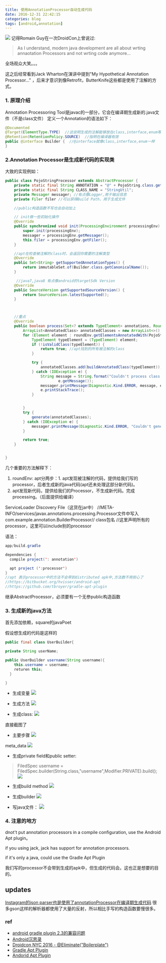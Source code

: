 ```yaml
---
title: 使用AnnotationProcessor自动生成代码
date: 2016-12-31 22:42:15
categories: blog
tags: [android,annotation]
---
```



![](http://odzl05jxx.bkt.clouddn.com/apt_01.JPG?imageView2/2/w/500)
记得Romain Guy在一次DroidCon上曾说过:

> As I understand, modern java development are all about wrting annaotation Processors and not wrting code anymore...

全场观众大笑。。。

这之后经常看到Jack Wharton在演讲中提到"My Hypothetical Annotation Processor..." ，后来才意识到像Retrofit，ButterKnife这些都是使用了注解的方式。
 <!--more-->



### 1. 原理介绍
Annotation Processoring Tool是javac的一部分，它会在编译期生成新的.java文件（不是class文件）
定义一个Annotation的语法如下：
```java
@Documented
@Target(ElementType.TYPE)  //这说明生成的注解能够放在class,interface,enum等类型上。不能放在method上
@Retention(RetentionPolicy.SOURCE)  //指明在编译器有效
public @interface Builder {  //@interface就像class,interface,enum一样
}
```

### 2.Annotation Processor是生成新代码的实现类
大致的实现例如：
```java
public class PojoStringProcessor extends AbstractProcessor {
    private static final String ANNOTATION = "@" + PojoString.class.getSimpleName();
    private static final String CLASS_NAME = "StringUtil";
    private Messager messager; //有点像Logger,用于输出信息
    private Filer filer //可以获得Build Path，用于生成文件

    //public构造函数不写也会自动加上

    // init做一些初始化操作
    @Override
    public synchronized void init(ProcessingEnvironment processingEnv) {
        super.init(processingEnv);
        messager = processingEnv.getMessager();
        this.filer = processingEnv.getFiler();
    }

    //apt在检查被注解的class时，会返回你需要的注解类型
    @Override
    public Set<String> getSupportedAnnotationTypes() {
        return immutableSet.of(Builder.class.getCanonicalName());
    }

	 //java7,java8 有点像android的targetSdk Version
    @Override
    public SourceVersion getSupportedSourceVersion() {
        return SourceVersion.latestSupported();
    }



    //重点
    @Override
    public boolean process(Set<? extends TypeElement> annotations, RoundEnvironment roundEnv) {
        ArrayList<AnnotatedClass> annotatedClasses = new ArrayList<>();
        for (Element element : roundEnv.getElementsAnnotatedWith(PojoString.class)) {
            TypeElement typeElement = (TypeElement) element;
            if (!isValidClass(typeElement)) {
                return true; //apt找到的所有被注解的class
            }

            try {
                annotatedClasses.add(buildAnnotatedClass(typeElement));
            } catch (IOException e) {
                String message = String.format("Couldn't process class %s: %s", typeElement,
                        e.getMessage());
                messager.printMessage(Diagnostic.Kind.ERROR, message, element);
                e.printStackTrace();
            }


        }
        try {
            generate(annotatedClasses);
        } catch (IOException e) {
            messager.printMessage(Diagnostic.Kind.ERROR, "Couldn't generate class");
        }

        return true;
    }


}

```
几个重要的方法解释下：
1. roundEnv: apt分两步：1. apt发现被注解的代码，提供给我们写的processor，后者生成新的java代码(apt还未处理这部分新代码)。
2. apt发现新代码，提供给我们的Processor，不生成新代码。完成processing。（后面提供给编译）


ServiceLoader Discovery File（这货在jar中）
//META-INFO/services/javax.annotations.processing.Processor文件中写入
com.example.annotation.BuilderProcessor// class包名
//这里声明所有的processor，这里可以include别的processor

语法：
```java
app/build.gradle

dependencies {
  compile project(': annotation')

  apt project (':processor')
}
//apt 表示processor中的方法不会带到distributed apk中,方法数不用担心了
//https://bitbucket.org/hvisser/android-apt
//https://github.com/tbroyer/gradle-apt-plugin
```



继承AbstractProcessor，必须要有一个无参public构造函数


### 3. 生成新的java方法
首先添加依赖，square的javaPoet

假设想生成的代码是这样的
```java
public final class UserBuilder{

private String userName;

public UserBuilder username(String username){
    this.username = username;
    returen this;
  }

}
```
- 生成变量
![](http://odzl05jxx.bkt.clouddn.com/apt_field.JPG)

- 生成方法
![](http://odzl05jxx.bkt.clouddn.com/apt_methods.JPG)

- 生成class:
![](http://odzl05jxx.bkt.clouddn.com/apt_class.JPG)

直接截图了
- 主要步骤
![](http://odzl05jxx.bkt.clouddn.com/apt_process_steps.JPG)

meta_data
![](http://odzl05jxx.bkt.clouddn.com/apt_process_meta_data.JPG)

- 生成private field和public setter:
> FiledSpec username = FiledSpec.builder(String.class,"username",Modifier.PRIVATE).build();
![](http://odzl05jxx.bkt.clouddn.com/apt_process_fields.JPG)


- 生成build method
![](http://odzl05jxx.bkt.clouddn.com/apt_process_build_method.JPG)

- 生成builder
![](http://odzl05jxx.bkt.clouddn.com/apt_process_create_builder.JPG)

- 写java文件：
![](http://odzl05jxx.bkt.clouddn.com/apt_process_write_java_file.JPG)




### 4. 注意的地方
dnot't put annotation processors in a compile configuration, use the Android Apt plugin。

if you using jack, jack has support for annotation processors.

if it's only a java, could use the Gradle Apt Plugin

我们写的processor不会带到生成的apk中，但生成的代码会。这也正是想要的目的。

## updates
[Instagram的json parser也是使用了annotationProcessor在编译期生成代码](https://github.com/Instagram/ig-json-parser) 很多gson这样的解析器都使用了大量的反射，所以相比手写的构造函数要慢很多。


### ref
 - [android gradle plugin 2.3的兼容问题](https://code.google.com/p/android/issues/detail?id=227612)
 - [Android沉思录](http://yeungeek.com/2016/04/27/Android%E5%85%AC%E5%85%B1%E6%8A%80%E6%9C%AF%E7%82%B9%E4%B9%8B%E4%BA%8C-Annotation-Processing-Tool)
 - [Droidcon NYC 2016 - @Eliminate("Boilerplate")](https://www.youtube.com/watch?v=NBkl_SIHUr8)
 - [Gradle Apt Plugin](https://github.com/tbroyer/gradle-apt-plugin)
 - [Andorid Apt Plugin](https://bitbucket.org/hvisser/android-apt)
